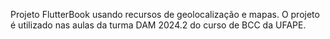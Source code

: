 Projeto FlutterBook usando recursos de geolocalização e mapas.
O projeto é utilizado nas aulas da turma DAM 2024.2 do curso de BCC da UFAPE.